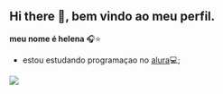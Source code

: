 ## Hi there 👋, bem vindo ao meu perfil.

**meu nome é helena** 🎧⭐
- estou estudando programaçao no [alura](https://www.alura.com.br)💻;

 
 ![](https://media1.tenor.com/m/bxHky4v2x7EAAAAC/emoji-dance-z-emoji-asik-meme.gif)
    
